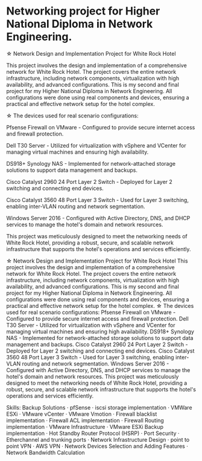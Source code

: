# Networking project for Higher National Diploma in Network Engineering.
☆ Network Design and Implementation Project for White Rock Hotel

This project involves the design and implementation of a comprehensive network for White Rock Hotel. The project covers the entire network infrastructure, including network components, virtualization with high availability, and advanced configurations. This is my second and final project for my Higher National Diploma in Network Engineering. All configurations were done using real components and devices, ensuring a practical and effective network setup for the hotel complex.

☆ The devices used for real scenario configurations:

Pfsense Firewall on VMware - Configured to provide secure internet access and firewall protection.

Dell T30 Server - Utilized for virtualization with vSphere and VCenter for managing virtual machines and ensuring high availability.

DS918+ Synology NAS - Implemented for network-attached storage solutions to support data management and backups.

Cisco Catalyst 2960 24 Port Layer 2 Switch - Deployed for Layer 2 switching and connecting end devices.

Cisco Catalyst 3560 48 Port Layer 3 Switch - Used for Layer 3 switching, enabling inter-VLAN routing and network segmentation.

Windows Server 2016 - Configured with Active Directory, DNS, and DHCP services to manage the hotel's domain and network resources.

This project was meticulously designed to meet the networking needs of White Rock Hotel, providing a robust, secure, and scalable network infrastructure that supports the hotel's operations and services efficiently.

☆ Network Design and Implementation Project for White Rock Hotel This project involves the design and implementation of a comprehensive network for White Rock Hotel. The project covers the entire network infrastructure, including network components, virtualization with high availability, and advanced configurations. This is my second and final project for my Higher National Diploma in Network Engineering. All configurations were done using real components and devices, ensuring a practical and effective network setup for the hotel complex. ☆ The devices used for real scenario configurations: Pfsense Firewall on VMware - Configured to provide secure internet access and firewall protection. Dell T30 Server - Utilized for virtualization with vSphere and VCenter for managing virtual machines and ensuring high availability. DS918+ Synology NAS - Implemented for network-attached storage solutions to support data management and backups. Cisco Catalyst 2960 24 Port Layer 2 Switch - Deployed for Layer 2 switching and connecting end devices. Cisco Catalyst 3560 48 Port Layer 3 Switch - Used for Layer 3 switching, enabling inter-VLAN routing and network segmentation. Windows Server 2016 - Configured with Active Directory, DNS, and DHCP services to manage the hotel's domain and network resources. This project was meticulously designed to meet the networking needs of White Rock Hotel, providing a robust, secure, and scalable network infrastructure that supports the hotel's operations and services efficiently.

Skills: Backup Solutions · pfSense · iscsi storage implementation · VMWare ESXi · VMware vCenter · VMware Vmotion · Firewall blacklist implementation · Firewall ACL implementation · Firewall Routing implementation · VMware Infrastructure · VMware ESXi Backup implementation · Hot Standby Router Protocol (HSRP) · Port Security · Etherchannel and trunking ports · Network Infrastructure Design · point to point VPN · AWS VPN · Network Devices Selection and Adding Features · Network Bandwidth Calculation
